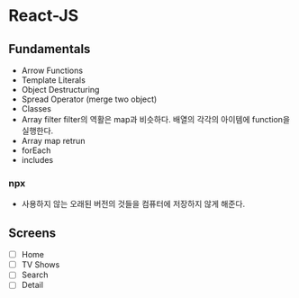 # React-JS

## Fundamentals

- Arrow Functions
- Template Literals
- Object Destructuring
- Spread Operator (merge two object)
- Classes
- Array filter
  filter의 역활은 map과 비슷하다. 배열의 각각의 아이템에 function을 실행한다.
- Array map
  retrun
- forEach
- includes

### npx

- 사용하지 않는 오래된 버전의 것들을 컴퓨터에 저장하지 않게 해준다.

## Screens

- [ ] Home
- [ ] TV Shows
- [ ] Search
- [ ] Detail
